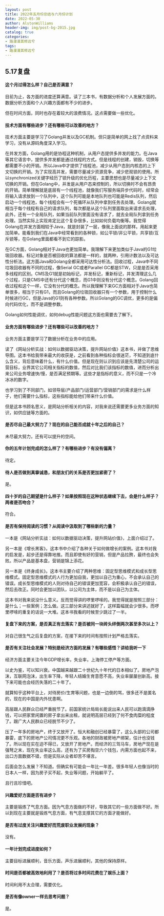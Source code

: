 ```yaml
---
layout: post
title: 2022年五月份总结与六月份计划
date: 2022-05-30
author: AlstonWilliams
header-img: img/post-bg-2015.jpg
catalog: true
categories:
- 路漫漫其修远兮
tags:
- 路漫漫其修远兮
---
```



## 5.17复盘

#### 这个月过得怎么样？自己是否满意？

目前为止，各方面的进度还算满意。读了三本书，有数据分析和个人发展方面的。数据分析方面和个人兴趣方面都有不少的进步。

但在时间方面，同时也存在着较大的浪费情况。这点需要做一些优化。

#### 技术方面有哪些进步？还有哪些可以改善的地方？

技术方面主要是学习了Golang并发以及GC机制。但只是简单的网上找了点资料来学习，没有从源码角度深入学习。

在并发方面，Golang用的是协程这种机制，从用户态提供多并发的能力。在Java等其它语言中，提供多并发都是通过线程的方式。但是线程的创建，销毁，切换等都需要不小的开销。所以Java中才提供了线程池，减少从用户态到内核态的上下文切换的开销。为了实现高并发，需要尽量减少资源竞争，减少悲观锁的使用。所以synchronized关键字经历了锁升级的优化历程，主要思想也是尽量减少上下文切换的开销。但在Golang中，并发是从用户态来控制的，所以切换时不会有昂贵的开销。简单理解就是底层有一个线程池，就像我们写服务端异步代码时，经常会将输入请求放到一个队列中，这个队列可能是本地队列也可能是Redis队列，然后启动一个线程池，每个线程会有一个死循环从队列中拿到任务去处理。Golang就相当于每个线程有自己的请求队列，每次都是从这个队列里面取出来请求去处理，此外，还有一个全局队列，如果当前队列里面没有请求了，就去全局队列拿到任务处理。当然实际上实现肯定比这个复杂很多，比如如何负载均衡等。我觉得Golang在并发方面相较于Java，就是封装了一层，像我上面说的那样。用起来更加简单。能看到我们在Java中经常看到的各种锁，如公平锁/非公平锁，共享锁/互斥锁等，在Golang里面都看不到它的踪影。

在GC方面，Golang相对于Java也更加简单。我理解下来更加类似于Java的G1垃圾回收器。标记对象是否被回收的算法都是一样的，就两种，引用计数法以及可达性分析法。这方面Java和Golang全都采用可达性分析法。回收过程，Java中不同垃圾回收器有不同的过程，像Serial GC或者Parallel GC都是STW，只是是否采用多线程的区别。CMS及G1就是初始标记，并发标记，重新标记，并发清理这么几个过程，只是CMS中还有分代这个概念，而G1中则没有分代这个概念。Golang回收过程和这个一样，它没有分代的概念。所以我理解下来GC方面相对于Java也简单很多，相当于只有G1，而且Golang的垃圾回收器只有一个参数，用于控制什么时候进行GC，但是Java的G1则有各种参数。所以Golang的GC调优，更多的是偏向代码优化，而不是调整参数。

Golang如何性能调优，如何debug性能问题这方面也需要去了解下。

#### 业务方面有哪些进步？还有哪些可以改善的地方？

业务方面主要是学习了数据分析在业务中的应用。

读了《网站分析实战：如何以数据驱动决策，提升网站价值》这本书，并做了思维导图。这本书给我带来最大的收获是，之前看到各种指标会很迷茫，不知道到底什么含义，背后意味着什么，有什么价值。但是现在则认识到应该是先清楚公司的运营目标，业界其它公司相关指标的数值，然后对比我们该指标的数值，进而分析出来公司业务增速快/慢，是否满足预期等。这些才是指标的意义，而不只是一个冷冰冰的数字。

也学习到了不同部门，如领导层/产品部门/运营部门/营销部门的需求是什么样子，他们需要什么指标，这些指标能给他们带来什么价值。

但是这本书顾名思义，是网站分析相关的内容，对我来说还需要更多业务方面的知识，如供应链等方面的。

#### 是否尽自己最大努力了？现在的自己能否成就十年之后的自己？

未尽最大努力，还有可以提升的空间。

#### 你的五年计划完成的怎么样了？有哪些进步？有没有偏离？

待定。

#### 待人是否做到真挚诚恳，和朋友们的关系是否更加紧密了？

是。

#### 四十岁的自己期望是什么样子？如果按照现在这种状态继续下去，会是什么样子？两者是否吻合？

符合。

#### 是否有保持阅读的习惯？从阅读中汲取到了哪些新的力量？

一本是《网站分析实战：如何以数据驱动决策，提升网站价值》，上面介绍过了。

另一本是《增长黑客》。这本书中介绍了各种关于如何做增长的案例。这本书对我的启发是，起步还是得靠地推。而且即使有好的营销，但是产品拉胯，最终也会失败。所以产品是基本盘，营销是锦上添花。

另一本是《终身成长》。这本书主要介绍了两种思维：固定型思维模式和成长型思维模式。固定型思维模式的人行为更加自我，更加以自己为重心，不会承认自己的错误。成长型思维模式的人则对待自己的错误更加宽容，会积极承认自己的错误，然后去改正。同时会更加以团队，以公司为主体，而不是以自己为主体。

这本书对我来说没什么意义。反而觉得讲的啰里啰嗦的。我觉得就是按照三部分：是什么；一些案例；怎么做。这三部分来讲述就好了，这样篇幅就会少很多。而啰里啰嗦的重复的话说一大堆。这本书我看的时候至少跳过了一半。

#### 复盘下来的方案，是否真正有去落实？是否被同一块砖头绊倒两次甚至多次以上？

对自己很生气之后复盘的方案，在接下来的时间有按照计划严格去落实。

#### 是否有关注社会发展？特别是经济方面的发展？有哪些感悟？讲给我听一下

经济方面主要关注今年GDP增长率，失业率，上海停工停产等方面。

以史为鉴，可以知兴衰。中国越来越跟二十世纪九十年代的日本相似了。房地产泡沫，互联网泡沫，出生率下降，年轻人结婚生育意愿不高，失业率屡屡创新高。接下来可能也会经历失落的二十年了。

就算知乎这种平台上，对待房价/生育等问题，也是一边倒的骂，很多还不是匿名的，现在的中国是内外忧患啊。

高层跟人民群众已经严重脱节了。前国家统计局局长能说出来人民可以跑滴滴挣钱，可以把家里闲置的房子拿出来出租，就说明高层已经到了何不食肉糜的程度了。跟广大人民群众已经脱节不少了。

压了一年多的房地产，终于又放开了。恒大和融创已经暴雷了，这么头部的公司都暴雷，底下的房地产公司情况更不乐观。各地的财政被房地产绑架，估计也没钱了。所以现在实在迫不得已，又放开了房地产。而经济的三驾马车，房地产现在是强弩之末，现在失业率这么高，还有为了买房掏空六个钱包，内需方面也起不来，出口方面数据不错，但是实际从业者却苦不堪言。

后面会怎么发展？不知道。但确实有可能会一年比一年差。很多年轻人也像当时的日本人一样，因为房子买不起，失业等问题，开始躺平了。

且行且珍惜吧。

#### 兴趣爱好方面是否有进步？

主要是锻炼了气息方面。因为气息方面做的不好，导致其它的一些方面做不好。所以到现在主要就是锻炼气息方面，有气息支撑其它的方面才能做好。

#### 是否有过度关注兴趣爱好而荒废职业发展的现象？

没有。

#### 一年计划完成进度如何？

主要目标进展顺利，音乐方面，声乐进展顺利，其他的保持原样。

#### 时间是否都被高效地利用了？是否将过多时间花费在了娱乐上面？

时间利用不太合理，需要优化。

#### 是否有像owner一样去思考问题？

是。

